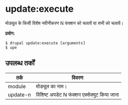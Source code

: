 # update:execute
मोड्यूल के किसी विशेष नवीनीकरण N फंक्शन को चलायें या सभी को चलायें।

**प्रयोग:**
```
$ drupal update:execute [arguments]
$ upe  
```

## उपलब्ध तर्कों
तर्क | विवरण
---------|-------------
module | मोड्यूल का नाम।
update-n | विशिष्ट अपडेट N फंक्शन एक्सेक्युट किया जाना
